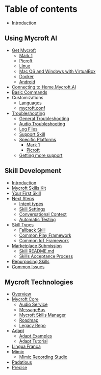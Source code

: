 # Table of contents

* [Introduction](README.md)

## Using Mycroft AI

* [Get Mycroft](using-mycroft-ai/get-started/get-mycroft.md)
  * [Mark 1](using-mycroft-ai/get-started/mark-1.md)
  * [Picroft](using-mycroft-ai/get-started/picroft.md)
  * [Linux](using-mycroft-ai/get-started/linux.md)
  * [Mac OS and Windows with VirtualBox](using-mycroft-ai/get-started/macos-and-windows-with-virtualbox.md)
  * [Docker](using-mycroft-ai/get-started/docker.md)
  * [Android](using-mycroft-ai/get-started/android.md)
* [Connecting to Home.Mycroft.AI](using-mycroft-ai/home-mycroft-ai.md)
* [Basic Commands](using-mycroft-ai/basic-commands.md)
* Customizations
  * [Languages](using-mycroft-ai/customizations/languages.md)
  * [mycroft.conf](using-mycroft-ai/customizations/mycroft-conf.md)
* [Troubleshooting](using-mycroft-ai/troubleshooting/README.md)
  * [General Troubleshooting](using-mycroft-ai/troubleshooting/general-troubleshooting.md)
  * [Audio Troubleshooting](using-mycroft-ai/troubleshooting/audio-troubleshooting.md)
  * [Log Files](using-mycroft-ai/troubleshooting/log-files.md)
  * [Support Skill](using-mycroft-ai/troubleshooting/support-skill.md)
  * [Specific Platforms](using-mycroft-ai/troubleshooting/specific-platforms/README.md)
    * [Mark 1](using-mycroft-ai/troubleshooting/specific-platforms/mark-1.md)
    * [Picroft](using-mycroft-ai/troubleshooting/specific-platforms/picroft.md)
  * [Getting more support](using-mycroft-ai/troubleshooting/getting-more-support.md)

## Skill Development

* [Introduction](skill-development/introduction.md)
* [Mycroft Skills Kit](skill-development/mycroft-skills-kit.md)
* [Your First Skill](skill-development/your-first-skill.md)
* [Next Steps](skill-development/next-steps/README.md)
  * [Intent types](skill-development/next-steps/intent-types.md)
  * [Skill Settings](skill-development/next-steps/skill-settings.md)
  * [Conversational Context](skill-development/next-steps/conversational-context.md)
  * [Automatic Testing](skill-development/next-steps/automatic-testing.md)
* [Skill Types]()
  * [Fallback Skill](skill-development/skill-types/fallback-skill.md)
  * [Common Play Framework](skill-development/skill-types/common-play-framework.md)
  * [Common IoT Framework]()
* [Marketplace Submission](skill-development/marketplace-submission/README.md)
  * [Skill README.md](skill-development/marketplace-submission/skill-readme-md.md)
  * [Skills Acceptance Process](skill-development/marketplace-submission/skills-acceptance-process.md)
* [Repurposing Skills](skill-development/repurposing-skills.md)
* [Common Issues](skill-development/common-issues.md)

## Mycroft Technologies
* [Overview](technologies/overview.md)
* [Mycroft Core]()
  * [Audio Service](technologies/mycroft-core/audio-service.md)
  * [MessageBus](technologies/mycroft-core/message-bus.md)
  * [Mycroft Skills Manager](technologies/mycroft-core/msm.md)
  * [Roadmap](technologies/mycroft-core/mycroft-roadmap.md)
  * [Legacy Repo](technologies/mycroft-core/legacy-repo.md)
* [Adapt](technologies/adapt.md)
  * [Adapt Examples](technologies/adapt-examples.md)
  * [Adapt Tutorial](technologies/adapt-tutorial.md)
* [Lingua Franca]()
* [Mimic](technologies/mimic.md)
  * [Mimic Recording Studio](technologies/mimic-recording-studio.md)
* [Padatious]()
* [Precise]()
